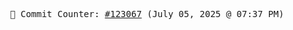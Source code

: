 <p align="center">
    <samp>
        📮 Commit Counter: <a href="https://github.com/Javascript-void0/Javascript-void0/commits/main">#123067</a> (July 05, 2025 @ 07:37 PM)
    </samp>
</p>